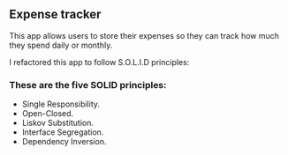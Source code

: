 ## **Expense tracker**

This app allows users to store their expenses so they can track how much they spend daily or monthly.

I refactored this app to follow S.O.L.I.D principles:

### **These are the five SOLID principles:**

- Single Responsibility.
- Open-Closed.
- Liskov Substitution.
- Interface Segregation.
- Dependency Inversion.
